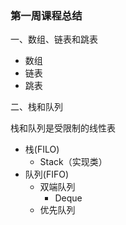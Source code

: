### 第一周课程总结

一、数组、链表和跳表

- 数组
- 链表
- 跳表

二、栈和队列

栈和队列是受限制的线性表

- 栈(FILO)
  - Stack（实现类）
- 队列(FIFO)
  - 双端队列
    - Deque
  - 优先队列





